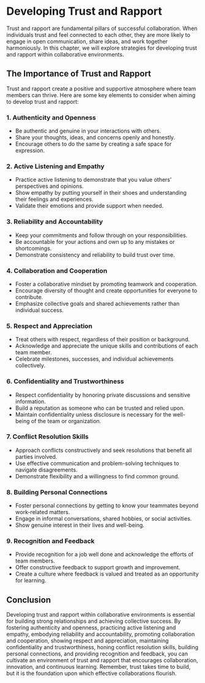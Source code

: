 Developing Trust and Rapport
=====================================

Trust and rapport are fundamental pillars of successful collaboration. When individuals trust and feel connected to each other, they are more likely to engage in open communication, share ideas, and work together harmoniously. In this chapter, we will explore strategies for developing trust and rapport within collaborative environments.

The Importance of Trust and Rapport
-----------------------------------

Trust and rapport create a positive and supportive atmosphere where team members can thrive. Here are some key elements to consider when aiming to develop trust and rapport:

### 1. Authenticity and Openness

* Be authentic and genuine in your interactions with others.
* Share your thoughts, ideas, and concerns openly and honestly.
* Encourage others to do the same by creating a safe space for expression.

### 2. Active Listening and Empathy

* Practice active listening to demonstrate that you value others' perspectives and opinions.
* Show empathy by putting yourself in their shoes and understanding their feelings and experiences.
* Validate their emotions and provide support when needed.

### 3. Reliability and Accountability

* Keep your commitments and follow through on your responsibilities.
* Be accountable for your actions and own up to any mistakes or shortcomings.
* Demonstrate consistency and reliability to build trust over time.

### 4. Collaboration and Cooperation

* Foster a collaborative mindset by promoting teamwork and cooperation.
* Encourage diversity of thought and create opportunities for everyone to contribute.
* Emphasize collective goals and shared achievements rather than individual success.

### 5. Respect and Appreciation

* Treat others with respect, regardless of their position or background.
* Acknowledge and appreciate the unique skills and contributions of each team member.
* Celebrate milestones, successes, and individual achievements collectively.

### 6. Confidentiality and Trustworthiness

* Respect confidentiality by honoring private discussions and sensitive information.
* Build a reputation as someone who can be trusted and relied upon.
* Maintain confidentiality unless disclosure is necessary for the well-being of the team or organization.

### 7. Conflict Resolution Skills

* Approach conflicts constructively and seek resolutions that benefit all parties involved.
* Use effective communication and problem-solving techniques to navigate disagreements.
* Demonstrate flexibility and a willingness to find common ground.

### 8. Building Personal Connections

* Foster personal connections by getting to know your teammates beyond work-related matters.
* Engage in informal conversations, shared hobbies, or social activities.
* Show genuine interest in their lives and well-being.

### 9. Recognition and Feedback

* Provide recognition for a job well done and acknowledge the efforts of team members.
* Offer constructive feedback to support growth and improvement.
* Create a culture where feedback is valued and treated as an opportunity for learning.

Conclusion
----------

Developing trust and rapport within collaborative environments is essential for building strong relationships and achieving collective success. By fostering authenticity and openness, practicing active listening and empathy, embodying reliability and accountability, promoting collaboration and cooperation, showing respect and appreciation, maintaining confidentiality and trustworthiness, honing conflict resolution skills, building personal connections, and providing recognition and feedback, you can cultivate an environment of trust and rapport that encourages collaboration, innovation, and continuous learning. Remember, trust takes time to build, but it is the foundation upon which effective collaborations flourish.
